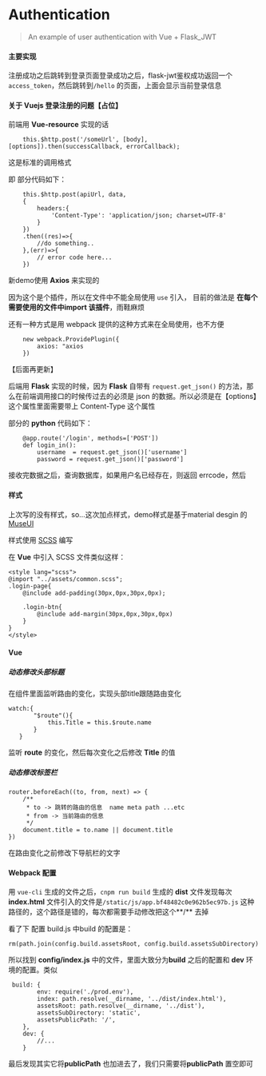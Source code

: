 # Authentication

> An example of user authentication with Vue + Flask_JWT


#### 主要实现

注册成功之后跳转到登录页面登录成功之后，flask-jwt鉴权成功返回一个``access_token``，然后跳转到``/hello`` 的页面，上面会显示当前登录信息

#### 关于 Vuejs 登录注册的问题【占位】

前端用 **Vue-resource** 实现的话

```
	this.$http.post('/someUrl', [body], [options]).then(successCallback, errorCallback);
``` 

这是标准的调用格式

即 部分代码如下：

```
	this.$http.post(apiUrl, data, 
	{
		headers:{
			'Content-Type': 'application/json; charset=UTF-8'
		}
	})
	.then((res)=>{
		//do something..
	},(err)=>{
		// error code here...
	})
```
新demo使用 **Axios** 来实现的

因为这个是个插件，所以在文件中不能全局使用 ``use`` 引入，
目前的做法是 **在每个需要使用的文件中import 该插件**，雨鞋麻烦

还有一种方式是用 webpack 提供的这种方式来在全局使用，也不方便

```
	new webpack.ProvidePlugin({
		axios: "axios
	})
```

【后面再更新】

后端用 **Flask** 实现的时候，因为 **Flask** 自带有 ``request.get_json()`` 的方法，那么在前端调用接口的时候传过去的必须是 json 的数据。所以必须是在【options】这个属性里面需要带上 Content-Type 这个属性

部分的 **python** 代码如下：

```
	@app.route('/login', methods=['POST'])
	def login_in():
		username  = request.get_json()['username']
		password = request.get_json()['password']
```

接收完数据之后，查询数据库，如果用户名已经存在，则返回 errcode，然后


#### 样式

上次写的没有样式，so...这次加点样式，demo样式是基于material desgin 的[MuseUI](https://museui.github.io)

样式使用 [SCSS](http://sass-lang.com/) 编写

在 **Vue** 中引入 SCSS 文件类似这样：

```
<style lang="scss">
@import "../assets/common.scss";
.login-page{
	@include add-padding(30px,0px,30px,0px);

	.login-btn{
		@include add-margin(30px,0px,30px,0px)
	}
}
</style>
``` 

#### Vue 

##### 动态修改头部标题 
在组件里面监听路由的变化，实现头部title跟随路由变化

```
watch:{
       "$route"(){
           this.Title = this.$route.name
       }
   }
```

监听 **route** 的变化，然后每次变化之后修改 **Title** 的值

##### 动态修改标签栏

```
router.beforeEach((to, from, next) => {
	/**
	 * to -> 跳转的路由的信息  name meta path ...etc
	 * from -> 当前路由的信息
	 */
	document.title = to.name || document.title
})
``` 

在路由变化之前修改下导航栏的文字

#### Webpack 配置

用 ``vue-cli`` 生成的文件之后，``cnpm run build`` 生成的 **dist** 文件发现每次 **index.html** 文件引入的文件是``/static/js/app.bf48482c0e962b5ec97b.js`` 这种路径的，这个路径是错的，每次都需要手动修改把这个**/** 去掉

看了下 配置 build.js 中build 的配置是：

```
rm(path.join(config.build.assetsRoot, config.build.assetsSubDirectory)
```

所以找到  **config/index.js** 中的文件，里面大致分为**build** 之后的配置和 **dev** 环境的配置。类似

```
 build: {
        env: require('./prod.env'),
        index: path.resolve(__dirname, '../dist/index.html'),
        assetsRoot: path.resolve(__dirname, '../dist'),
        assetsSubDirectory: 'static',
        assetsPublicPath: '/',
    },
    dev: {
	    //...
    }
```

最后发现其实它将**publicPath** 也加进去了，我们只需要将**publicPath** 置空即可





